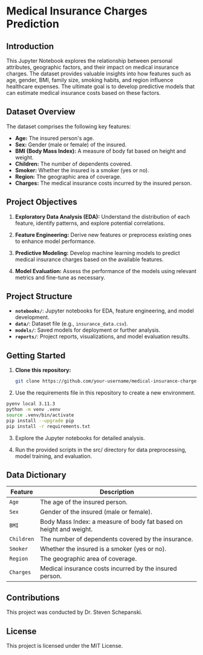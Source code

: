 # Medical Insurance Charges Prediction

## Introduction

This Jupyter Notebook explores the relationship between personal attributes, geographic factors, and their impact on medical insurance charges. The dataset provides valuable insights into how features such as age, gender, BMI, family size, smoking habits, and region influence healthcare expenses. The ultimate goal is to develop predictive models that can estimate medical insurance costs based on these factors.

## Dataset Overview

The dataset comprises the following key features:

- **Age:** The insured person's age.
- **Sex:** Gender (male or female) of the insured.
- **BMI (Body Mass Index):** A measure of body fat based on height and weight.
- **Children:** The number of dependents covered.
- **Smoker:** Whether the insured is a smoker (yes or no).
- **Region:** The geographic area of coverage.
- **Charges:** The medical insurance costs incurred by the insured person.

## Project Objectives

1. **Exploratory Data Analysis (EDA):** Understand the distribution of each feature, identify patterns, and explore potential correlations.

2. **Feature Engineering:** Derive new features or preprocess existing ones to enhance model performance.

3. **Predictive Modeling:** Develop machine learning models to predict medical insurance charges based on the available features.

4. **Model Evaluation:** Assess the performance of the models using relevant metrics and fine-tune as necessary.

## Project Structure

- **`notebooks/`**: Jupyter notebooks for EDA, feature engineering, and model development.
- **`data/`**: Dataset file (e.g., `insurance_data.csv`).
- **`models/`**: Saved models for deployment or further analysis.
- **`reports/`**: Project reports, visualizations, and model evaluation results.

## Getting Started

1. **Clone this repository:**

   ```bash
   git clone https://github.com/your-username/medical-insurance-charges.git

   
2. Use the requirements file in this repository to create a new environment.

```Bash
pyenv local 3.11.3
python -m venv .venv
source .venv/bin/activate
pip install --upgrade pip
pip install -r requirements.txt
```

3. Explore the Jupyter notebooks for detailed analysis.

4. Run the provided scripts in the src/ directory for data preprocessing, model training, and evaluation.

## Data Dictionary

| Feature   | Description                                             |
|-----------|---------------------------------------------------------|
| `Age`     | The age of the insured person.                           |
| `Sex`     | Gender of the insured (male or female).                  |
| `BMI`     | Body Mass Index: a measure of body fat based on height and weight.|
| `Children`| The number of dependents covered by the insurance.       |
| `Smoker`  | Whether the insured is a smoker (yes or no).            |
| `Region`  | The geographic area of coverage.                         |
| `Charges` | Medical insurance costs incurred by the insured person.  |


## **Contributions**

This project was conducted by Dr. Steven Schepanski.

## **License**

This project is licensed under the MIT License.